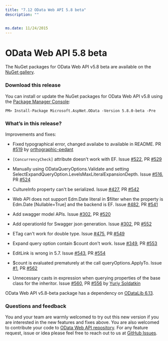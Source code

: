 ```yaml
---
title: "7.12 OData Web API 5.8 beta"
description: ""


ms.date: 11/24/2015
---
```

# OData Web API 5.8 beta

The NuGet packages for OData Web API v5.8 beta are available on the [NuGet gallery](https://www.nuget.org/).

### Download this release

You can install or update the NuGet packages for OData Web API v5.8 using the [Package Manager Console](https://docs.nuget.org/docs/start-here/using-the-package-manager-console):

```
PM> Install-Package Microsoft.AspNet.OData -Version 5.8.0-beta -Pre
```

### What’s in this release?

Improvements and fixes:

* Fixed typographical error, changed availabe to available in README. PR [#519](https://github.com/OData/WebApi/pull/519) by [orthographic-pedant](https://github.com/orthographic-pedant)

* `[ConcurrencyCheck]` attribute doesn't work with EF. Issue [#522](https://github.com/OData/WebApi/issues/522), PR [#529](https://github.com/OData/WebApi/pull/529)

* Manually using ODataQueryOptions.Validate and setting SelectExpandQueryOption.LevelsMaxLiteralExpansionDepth. Issue [#516](https://github.com/OData/WebApi/issues/516), PR [#524](https://github.com/OData/WebApi/pull/524)

* CultureInfo property can't be serialized. Issue [#427](https://github.com/OData/WebApi/issues/427), PR [#542](https://github.com/OData/WebApi/pull/542)

* Web API does not support Edm.Date literal in $filter when the property is Edm.Date [Nullable=True] and the backend is EF. Issue [#482](https://github.com/OData/WebApi/issues/482), PR [#541](https://github.com/OData/WebApi/pull/541)

* Add swagger model APIs. Issue [#302](https://github.com/OData/WebApi/issues/302), PR [#520](https://github.com/OData/WebApi/pull/520)

* Add operationId for Swagger json generation. Issue [#302](https://github.com/OData/WebApi/issues/302), PR [#552](https://github.com/OData/WebApi/pull/552)

* ETag can't work for double type. Issue [#475](https://github.com/OData/WebApi/issues/475), PR [#549](https://github.com/OData/WebApi/pull/549) 

* Expand query option contain $count don't work. Issue [#349](https://github.com/OData/WebApi/pull/349), PR [#553](https://github.com/OData/WebApi/pull/553)

* EditLink is wrong in 5.7. Issue [#543](https://github.com/OData/WebApi/issues/543), PR [#554](https://github.com/OData/WebApi/pull/554)

* $count is evaluated prematurely at the call queryOptions.ApplyTo. Issue [#1](https://github.com/OData/WebApi/issues/1), PR [#562](https://github.com/OData/WebApi/pull/562)

* Unnecessary casts in expression when querying properties of the base class for the inheritor. Issue [#560](https://github.com/OData/WebApi/issues/560), PR [#556](https://github.com/OData/WebApi/pull/556) by [Yuriy Soldatkin](https://github.com/postoronnimw)


OData Web API v5.8-beta package has a dependency on [ODataLib 6.13](https://www.nuget.org/packages/Microsoft.OData.Core/6.13.0).

### Questions and feedback

You and your team are warmly welcomed to try out this new version if you are interested in the new features and fixes above. You are also welcomed to contribute your code to [OData Web API repository](https://github.com/OData/WebApi). For any feature request, issue or idea please feel free to reach out to us at 
[GitHub Issues](https://github.com/OData/WebApi/issues). 
